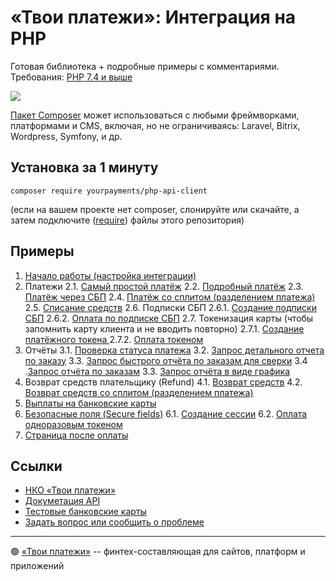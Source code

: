 # «Твои платежи»: Интеграция на PHP
Готовая библиотека + подробные примеры с комментариями. Требования: [PHP 7.4 и выше](https://github.com/yourpayments/php-api-client/blob/main/composer.json)

![](https://repository-images.githubusercontent.com/638835276/2067d028-b541-4355-b069-3c12c8a28042)

[Пакет Composer](https://packagist.org/packages/yourpayments/php-api-client) может 
использоваться с любыми фреймворками, платформами и CMS, включая, но не ограничиваясь: Laravel, Bitrix, Wordpress, Symfony, и др.

## Установка за 1 минуту
```shell
composer require yourpayments/php-api-client
```
(если на вашем проекте нет composer, слонируйте или скачайте, а затем подключите ([require](https://www.php.net/manual/ru/function.require.php)) файлы этого репозитория)

## Примеры
1. [Начало работы (настройка интеграции)](src/Examples/start.php)
2. Платежи
2.1. [Cамый простой платёж](src/Examples/simpleGetPaymentLink.php)
2.2. [Подробный платёж](src/Examples/getPaymentLink.php)
2.3. [Платёж через СБП](src/Examples/getFasterPayment.php)
2.4. [Платёж со сплитом (разделением платежа)](src/Examples/getPaymentLinkMarketplace.php)
2.5. [Списание средств](src/Examples/paymentCapture.php)
2.6. Подписки СБП
2.6.1. [Создание подписки СБП](src/Examples/getBindingFasterPayment.php)
2.6.2. [Оплата по подписке СБП](src/Examples/paymentByFasterBinding.php)
2.7. Токенизация карты (чтобы запомнить карту клиента и не вводить повторно)
2.7.1. [Создание платёжного токена ](src/Examples/getToken.php)
2.7.2. [Оплата токеном](src/Examples/paymentByToken.php)
3. Отчёты
3.1. [Проверка статуса платежа](src/Examples/paymentGetStatus.php)
3.2. [Запрос детального отчета по заказу](src/Examples/getReportOrderDetails.php)
3.3. [Запрос быстрого отчёта по заказам для сверки](src/Examples/getReportOrder.php)
3.4 .[Запрос отчёта по заказам](src/Examples/getReportGeneral.php)
3.3. [Запрос отчёта в виде графика](src/Examples/getReportChart.php)
4. Возврат средств плательщику (Refund)
4.1. [Возврат средств](src/Examples/paymentRefund.php)
4.2. [Возврат средств со сплитом (разделением платежа)](src/Examples/paymentRefundMarketplace.php)
5. [Выплаты на банковские карты](src/Examples/payoutCreate.php)
6. [Безопасные поля (Secure fields)](src/Examples/secureFields.php)
6.1. [Создание сессии](src/Examples/getSession.php)
6.2. [Оплата одноразовым токеном](src/Examples/oneTimeTokenPayment.php)
7. [Страница после оплаты](src/Examples/returnPage.php)

## Ссылки
- [НКО «Твои платежи»](https://YPMN.ru/)
- [Докуметация API](https://ypmn.ru/ru/documentation/)
- [Тестовые банковские карты](https://ypmn.ru/ru/documentation/#tag/testing)
- [Задать вопрос или сообщить о проблеме](https://github.com/yourpayments/php-api-client/issues/new)

-------------
🟢 [«Твои платежи»](https://YPMN.ru/ "Платёжная система для сайтов, платформ и приложений") -- финтех-составляющая для сайтов, платформ и приложений
